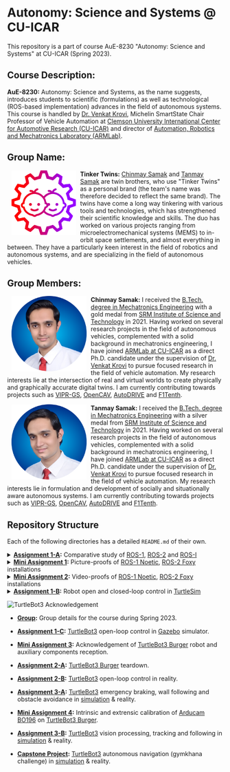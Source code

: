 # Autonomy: Science and Systems @ CU-ICAR

This repository is a part of course AuE-8230 "Autonomy: Science and Systems" at CU-ICAR (Spring 2023).

## Course Description:

**AuE-8230:** Autonomy: Science and Systems, as the name suggests, introduces students to scientific (formulations) as well as technological (ROS-based implementation) advances in the field of autonomous systems. This course is handled by [Dr. Venkat Krovi](https://www.linkedin.com/in/venkatnkrovi), Michelin SmartState Chair Professor of Vehicle Automation at [Clemson University International Center for Automotive Research (CU-ICAR)](https://cuicar.com/) and director of [Automation, Robotics and Mechatronics Laboratory (ARMLab)](http://cecas.clemson.edu/armlab-cuicar).

## Group Name:

<img align="left" style="padding-left: 10px; padding-right: 10px; padding-bottom: 10px" height="150px" src="Group/Tinker_Twins.png">

**Tinker Twins:** [Chinmay Samak](https://www.linkedin.com/in/samakchinmay) and [Tanmay Samak](https://in.linkedin.com/in/samaktanmay) are twin brothers, who use "Tinker Twins" as a personal brand (the team's name was therefore decided to reflect the same brand). The twins have come a long way tinkering with various tools and technologies, which has strengthened their scientific knowledge and skills. The duo has worked on various projects ranging from microelectromechanical systems (MEMS) to in-orbit space settlements, and almost everything in between. They have a particularly keen interest in the field of robotics and autonomous systems, and are specializing in the field of autonomous vehicles.

## Group Members:

<img align="left" style="padding-left: 10px; padding-right: 10px; padding-bottom: 10px" height="175px" src="Group/Chinmay_Samak.png">

**Chinmay Samak:** I received the [B.Tech. degree in Mechatronics Engineering](https://www.srmist.edu.in/program/b-tech-mechatronics-engineering/) with a gold medal from [SRM Institute of Science and Technology](https://www.srmist.edu.in/) in 2021. Having worked on several research projects in the field of autonomous vehicles, complemented with a solid background in mechatronics engineering, I have joined [ARMLab at CU-ICAR](http://cecas.clemson.edu/armlab-cuicar) as a direct Ph.D. candidate under the supervision of [Dr. Venkat Krovi](https://www.linkedin.com/in/venkatnkrovi) to pursue focused research in the field of vehicle automation. My research interests lie at the intersection of real and virtual worlds to create physically and graphically accurate digital twins. I am currently contributing towards projects such as [VIPR-GS](https://cecas.clemson.edu/VIPR-GS/), [OpenCAV](https://sites.google.com/view/opencav/), [AutoDRIVE](https://autodrive-ecosystem.github.io/) and [F1Tenth](https://f1tenth.org/).

<img align="left" style="padding-left: 10px; padding-right: 10px; padding-bottom: 10px" height="175px" src="Group/Tanmay_Samak.png">

**Tanmay Samak:** I received the [B.Tech. degree in Mechatronics Engineering](https://www.srmist.edu.in/program/b-tech-mechatronics-engineering/) with a silver medal from [SRM Institute of Science and Technology](https://www.srmist.edu.in/) in 2021. Having worked on several research projects in the field of autonomous vehicles, complemented with a solid background in mechatronics engineering, I have joined [ARMLab at CU-ICAR](http://cecas.clemson.edu/armlab-cuicar) as a direct Ph.D. candidate under the supervision of [Dr. Venkat Krovi](https://www.linkedin.com/in/venkatnkrovi) to pursue focused research in the field of vehicle automation. My research interests lie in formulation and development of socially and situationally aware autonomous systems. I am currently contributing towards projects such as [VIPR-GS](https://cecas.clemson.edu/VIPR-GS/), [OpenCAV](https://sites.google.com/view/opencav/), [AutoDRIVE](https://autodrive-ecosystem.github.io/) and [F1Tenth](https://f1tenth.org/).

## Repository Structure

Each of the following directories has a detailed `README.md` of their own.

<details>
<summary> <a href="https://github.com/Tinker-Twins/Autonomy-Science-And-Systems/tree/main/Assignment%201-A"><b>Assignment 1-A</a>:</b> Comparative study of <a href="https://wiki.ros.org/noetic">ROS-1</a>, <a href="https://docs.ros.org/en/foxy/"> ROS-2</a> and <a href="https://rosindustrial.org/"> ROS-I</a></summary>
<div>  

![ROS Vairants](https://user-images.githubusercontent.com/40835293/233495007-18d3afee-6fa3-4ce7-9a75-006815aa4455.png)
  
</div>  

</details>

<details>
<summary> <a href="https://github.com/Tinker-Twins/Autonomy-Science-And-Systems/tree/main/Mini%20Assignment%201"><b>Mini Assignment 1</a>:</b> Picture-proofs of <a href="http://wiki.ros.org/noetic/Installation/Ubuntu">ROS-1 Noetic</a>, <a href="https://docs.ros.org/en/foxy/Installation/Alternatives/Ubuntu-Development-Setup.html"> ROS-2 Foxy</a> installations</summary>
<div>

| ![ROS-1 Noetic](https://github.com/Tinker-Twins/Autonomy-Science-And-Systems/blob/main/Mini%20Assignment%201/Chinmay/ROS1.png) | ![ROS-2 Foxy](https://github.com/Tinker-Twins/Autonomy-Science-And-Systems/blob/main/Mini%20Assignment%201/Chinmay/ROS2.png) |
|:-------------------------------------:|:-----------------------------------------:|
| ROS-1 Noetic Installation | ROS-2 Foxy Installation |
  
</div>
</details>

<details>
<summary> <a href="https://github.com/Tinker-Twins/Autonomy-Science-And-Systems/tree/main/Mini%20Assignment%202"><b>Mini Assignment 2</a>:</b> Video-proofs of <a href="http://wiki.ros.org/noetic/Installation/Ubuntu">ROS-1 Noetic</a>, <a href="https://docs.ros.org/en/foxy/Installation/Alternatives/Ubuntu-Development-Setup.html"> ROS-2 Foxy</a> installations</summary>
<div>

| ![ROS-1 Noetic](https://github.com/Tinker-Twins/Autonomy-Science-And-Systems/blob/main/Mini%20Assignment%202/Chinmay/ROS1.gif) | ![ROS-2 Foxy](https://github.com/Tinker-Twins/Autonomy-Science-And-Systems/blob/main/Mini%20Assignment%202/Chinmay/ROS2.gif) |
|:-------------------------------------:|:-----------------------------------------:|
| ROS-1 Noetic Installation | ROS-2 Foxy Installation |
  
</div>
</details>

<details>
<summary> <a href="https://github.com/Tinker-Twins/Autonomy-Science-And-Systems/tree/main/Assignment%201-B"><b>Assignment 1-B</a>:</b> Robot open and closed-loop control in <a href="https://docs.ros.org/en/foxy/Tutorials/Beginner-CLI-Tools/Introducing-Turtlesim/Introducing-Turtlesim.html"> TurtleSim</a></summary>
<div>

| ![Go in Circle](https://github.com/Tinker-Twins/Autonomy-Science-And-Systems/blob/main/Assignment%201-B/Tanmay/media/go_in_circle.gif) | ![Go to Goal](https://github.com/Tinker-Twins/Autonomy-Science-And-Systems/blob/main/Assignment%201-B/Tanmay//media/go_to_goal.gif) |
|:------------------:|:-------------------:|
| Go in Circle | Go to Goal |
| ![Open Loop Square](https://github.com/Tinker-Twins/Autonomy-Science-And-Systems/blob/main/Assignment%201-B/Tanmay/media/square_open_loop.gif) | ![Closed Loop Square](https://github.com/Tinker-Twins/Autonomy-Science-And-Systems/blob/main/Assignment%201-B/Tanmay/media/square_closed_loop.gif) |
| Open Loop Square | Closed Loop Square |
  
</div>
</details>


![TurtleBot3 Acknowledgement](https://user-images.githubusercontent.com/40835293/233496585-8686a706-b39f-4c1f-b086-7d4f7f713e14.png)









* **[Group](https://github.com/Tinker-Twins/Autonomy-Science-And-Systems/tree/main/Group):** Group details for the course during Spring 2023.

* **[Assignment 1-C](https://github.com/Tinker-Twins/Autonomy-Science-And-Systems/tree/main/Assignment%201-C):** [TurtleBot3](https://emanual.robotis.com/docs/en/platform/turtlebot3/overview/) open-loop control in [Gazebo](https://gazebosim.org/home) simulator.

* **[Mini Assignment 3](https://github.com/Tinker-Twins/Autonomy-Science-And-Systems/tree/main/Mini%20Assignment%203):** Acknowledgement of [TurtleBot3 Burger](https://www.robotis.us/turtlebot-3-burger-us/) robot and auxiliary components reception.

* **[Assignment 2-A](https://github.com/Tinker-Twins/Autonomy-Science-And-Systems/tree/main/Assignment%202-A):** [TurtleBot3 Burger](https://www.robotis.us/turtlebot-3-burger-us/) teardown.

* **[Assignment 2-B](https://github.com/Tinker-Twins/Autonomy-Science-And-Systems/tree/main/Assignment%202-B):** [TurtleBot3](https://www.robotis.us/turtlebot-3-burger-us/) open-loop control in reality.

* **[Assignment 3-A](https://github.com/Tinker-Twins/Autonomy-Science-And-Systems/tree/main/Assignment%203-A):** [TurtleBot3](https://www.robotis.us/turtlebot-3-burger-us/) emergency braking, wall following and obstacle avoidance in [simulation](https://gazebosim.org/home) & reality.

* **[Mini Assignment 4](https://github.com/Tinker-Twins/Autonomy-Science-And-Systems/tree/main/Mini%20Assignment%204):** Intrinsic and extrensic calibration of [Arducam BO196](https://www.arducam.com/product/b0196arducam-8mp-1080p-usb-camera-module-1-4-cmos-imx219-mini-uvc-usb2-0-webcam-board-with-1-64ft-0-5m-usb-cable-for-windows-linux-android-and-mac-os/) on [TurtleBot3 Burger](https://www.robotis.us/turtlebot-3-burger-us/).

* **[Assignment 3-B](https://github.com/Tinker-Twins/Autonomy-Science-And-Systems/tree/main/Assignment%203-B):** [TurtleBot3](https://www.robotis.us/turtlebot-3-burger-us/) vision processing, tracking and following in [simulation](https://gazebosim.org/home) & reality.

* **[Capstone Project](https://github.com/Tinker-Twins/Autonomy-Science-And-Systems/tree/main/Capstone%20Project):** [TurtleBot3](https://www.robotis.us/turtlebot-3-burger-us/) autonomous navigation (gymkhana challenge) in [simulation](https://gazebosim.org/home) & reality.
